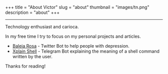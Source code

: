 +++
title = "About Victor"
slug = "about"
thumbnail = "images/tn.png"
description = "about"
+++

---------------------------


Technology enthusiast and carioca. 

In my free time I try to focus on my personal projects and articles.

* [Baleia Rosa](https://github.com/victorhugorch/baleia-rosa) - Twitter Bot to help people with depression.
* [Xplain Shell](https://github.com/victorhugorch/xplainshell-bot) - Telegram Bot explaining the meaning of a shell command written by the user.

Thanks for reading!
